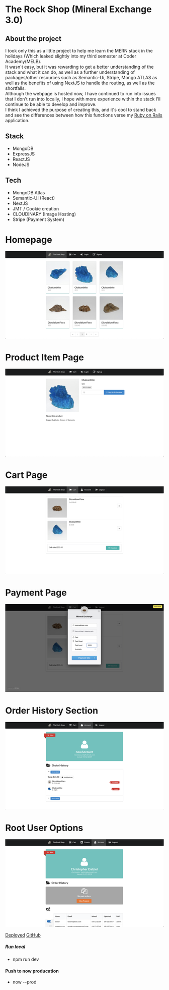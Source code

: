 # The Rock Shop (Mineral Exchange 3.0)

## About the project
I took only this as a little project to help me learn the MERN stack in the holidays (Which leaked slightly into my third semester at Coder Academy(MELB). <br>
It wasn't easy, but it was rewarding to get a better understanding of the stack and what it can do, as well as a further understanding of packages/other resources such as Semantic-Ui, Stripe, Mongo ATLAS as well as the benefits of using NextJS to handle the routing, as well as the shortfalls. <br>
Although the webpage is hosted now, I have continued to run into issues that I don't run into locally, I hope with more experience within the stack I'll continue to be able to develop and improve. <br>
I think I achieved the purpose of creating this, and it's cool to stand back and see the differences between how this functions verse my [Ruby on Rails](https://github.com/ChristopherDalziel/mineral-exchange-2.0) application. 

## Stack
- MongoDB
- ExpressJS
- ReactJS
- NodeJS

## Tech
- MongoDB Atlas
- Semantic-UI (React)
- NextJS
- JMT / Cookie creation
- CLOUDINARY (Image Hosting)
- Stripe (Payment System)

# Homepage
![alt text](/static/imgdata/Home.png)
# Product Item Page
![alt text](/static/imgdata/Item.png)
# Cart Page
![alt text](/static/imgdata/Cart.png)
# Payment Page
![alt text](/static/imgdata/Payment.png)
# Order History Section
![alt text](/static/imgdata/OrderHistory.png)
# Root User Options
![alt text](/static/imgdata/RootUser.png)

[Deployed](https://the-rock-shop.now.sh/)
[GitHub](https://github.com/ChristopherDalziel/mern-marketplace)

##### Run local
- npm run dev
#### Push to now producation
- now --prod